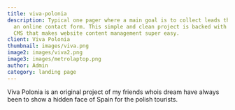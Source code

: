 ```yaml
---
title: viva-polonia
description: Typical one pager where a main goal is to collect leads through out
  an online contact form. This simple and clean project is backed with Wordpress
  CMS that makes website content management super easy.
client: Viva Polonia
thumbnail: images/viva.png
image2: images/viva2.png
image3: images/metrolaptop.png
author: Admin
category: landing page
---
```

Viva Polonia is an original project of my friends whois dream have always been to show a hidden face of Spain for the polish tourists.